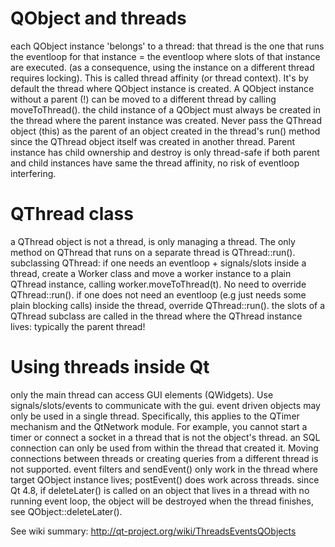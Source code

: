 QObject and threads
=====================
each QObject instance 'belongs' to a thread: that thread is the one that runs the eventloop for that instance = the eventloop where slots of that instance are executed. (as a consequence, using the instance on a different thread requires locking). This is called thread affinity  (or thread context). It's by default the thread where QObject instance is created. A QObject instance without a parent (!) can be moved to a different thread by calling moveToThread().
the child instance of a QObject must always be created in the thread where the parent instance was created. Never pass the QThread object (this) as the parent of an object created in the thread's run() method since the QThread object itself was created in another thread. Parent instance has child ownership and destroy is only thread-safe if both parent and child instances have same the thread affinity, no risk of eventloop interfering.

QThread class
=====================
a QThread object is not a thread, is only managing a thread. The only method on QThread that runs on a separate thread is QThread::run().
subclassing QThread: 
if one needs an eventloop + signals/slots inside a thread, create a Worker class and move a worker instance to a plain QThread instance, calling worker.moveToThread(t). No need to override QThread::run().
if one does not need an eventloop (e.g just needs some plain blocking calls) inside the thread, override QThread::run().
the slots of a QThread subclass are called in the thread where the QThread instance lives: typically the parent thread!

Using threads inside Qt
=====================
only the main thread can access GUI elements (QWidgets). Use signals/slots/events to communicate with the gui.
event driven objects may only be used in a single thread. Specifically, this applies to the QTimer mechanism and the QtNetwork module. For example, you cannot start a timer or connect a socket in a thread that is not the object's thread.
an SQL connection can only be used from within the thread that created it. Moving connections between threads or creating queries from a different thread is not supported.
event filters and sendEvent() only work in the thread where target QObject instance lives; postEvent() does work across threads.
since Qt 4.8, if deleteLater() is called on an object that lives in a thread with no running event loop, the object will be destroyed when the thread finishes, see QObject::deleteLater().


See wiki summary: http://qt-project.org/wiki/ThreadsEventsQObjects
